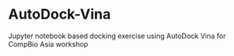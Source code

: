 # AutoDock-Vina
Jupyter notebook based docking exercise using AutoDock Vina for CompBio Asia workshop

